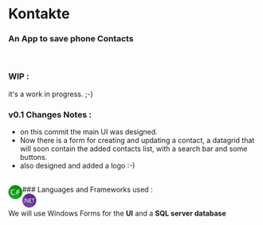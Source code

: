# Kontakte
### An App to save phone Contacts 
<br/>

### WIP :
it's a work in progress.  ;-)

### v0.1 Changes Notes :
- on this commit the main UI was designed. <br/> 
- Now there is a form for creating and updating a contact, a datagrid that will soon contain the added contacts list, with a search bar and some buttons. <br/> 
- also designed and added a logo :-)
<br/>
### Languages and Frameworks used :
<img align="left"  alt="CSHARP" width="28px" src="https://raw.githubusercontent.com/github/explore/80688e429a7d4ef2fca1e82350fe8e3517d3494d/topics/csharp/csharp.png" /> <br/>
<img align="left"  alt="DOTNET" width="28px" src="https://raw.githubusercontent.com/github/explore/93d8a67084f94b2a444e510199a6e7622e5b09a3/topics/dotnet/dotnet.png" /> <br/>

We will use Windows Forms for the **UI** and a **SQL server database**